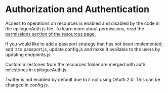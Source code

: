# Authorization and Authentication

Access to operations on resources is enabled and disabled 
by the code in the epilogueAuth.js file. To learn more about 
permissions, read 
the [permissions section of the resources page.](https://github.com/petekeller2/epilogue-starter-kit/wiki/Resources#Permissions)

If you would like to add a passport strategy that has not been 
implemented, add it to passport.js, update config.js and make 
it available to the users by updating endpoints.js.

Custom milestones from the resources folder are merged with 
auth milestones in epilogueAuth.js.

Twitter is not enabled by default due to it not using 
OAuth 2.0. This can be changed in config.js.
